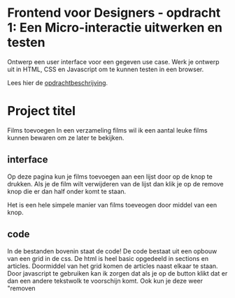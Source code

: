 # Frontend voor Designers - opdracht 1: Een Micro-interactie uitwerken en testen

Ontwerp een user interface voor een gegeven use case. Werk je ontwerp uit in HTML, CSS en Javascript om te kunnen testen in een browser.

Lees hier de [opdrachtbeschrijving](./opdrachtbeschrijving.md).


# Project titel
Films toevoegen
In een verzameling films wil ik een aantal leuke films kunnen bewaren om ze later te bekijken.


## interface
Op deze pagina kun je films toevoegen aan een lijst door op de knop te drukken.
Als je de film wilt verwijderen van de lijst dan klik je op de remove knop die er dan half onder komt te staan.

Het is een hele simpele manier van films toeveogen door middel van een knop.



## code
In de bestanden bovenin staat de code!
De code bestaat uit een opbouw van een grid in de css. De html is heel basic opgedeeld in sections en articles. Doormiddel van het grid komen de articles naast elkaar te staan. Door javascript te gebruiken kan ik zorgen dat als je op de button klikt dat er dan een andere tekstwolk te voorschijn komt. Ook kun je deze weer "removen
